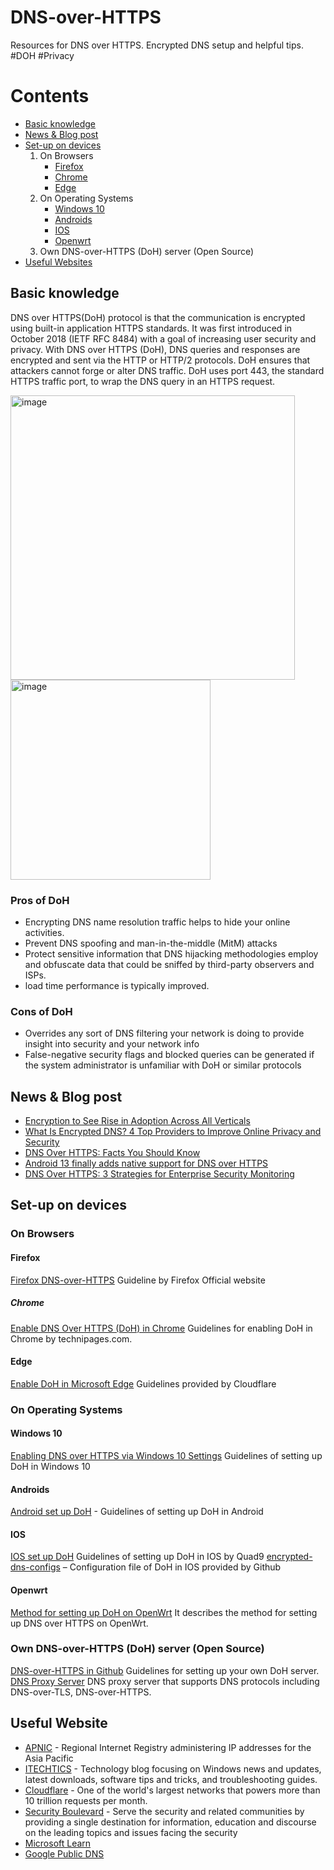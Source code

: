 # DNS-over-HTTPS
Resources for DNS over HTTPS. Encrypted DNS setup and helpful tips. #DOH #Privacy 

# Contents
* [Basic knowledge](https://github.com/operation-hp/DNS-over-HTTPS/edit/main/README.md#basic-knowledge)
* [News & Blog post](https://github.com/operation-hp/DNS-over-HTTPS/edit/main/README.md#news--blog-post)
* [Set-up on devices](https://github.com/operation-hp/DNS-over-HTTPS/edit/main/README.md#set-up-on-devices)
    1. On Browsers
        -	[Firefox](https://github.com/operation-hp/DNS-over-HTTPS/edit/main/README.md#firefox)
        -	[Chrome](https://github.com/operation-hp/DNS-over-HTTPS/edit/main/README.md#chrome)
        -   [Edge](https://github.com/operation-hp/DNS-over-HTTPS/edit/main/README.md#edge)
    2. On Operating Systems
        -	[Windows 10](https://github.com/operation-hp/DNS-over-HTTPS/edit/main/README.md#windows-10)
        -	[Androids](https://github.com/operation-hp/DNS-over-HTTPS/edit/main/README.md#androids)
        -   [IOS](https://github.com/operation-hp/DNS-over-HTTPS/edit/main/README.md#ios)
        -   [Openwrt](https://github.com/operation-hp/DNS-over-HTTPS/edit/main/README.md#ios)
    3.	Own DNS-over-HTTPS (DoH) server (Open Source)
* [Useful Websites](https://github.com/operation-hp/DNS-over-HTTPS/edit/main/README.md#useful-website)



## Basic knowledge
DNS over HTTPS(DoH) protocol is that the communication is encrypted using built-in application HTTPS standards. It was first introduced in October 2018 (IETF RFC 8484) with a goal of increasing user security and privacy. With DNS over HTTPS (DoH), DNS queries and responses are encrypted and sent via the HTTP or HTTP/2 protocols. DoH ensures that attackers cannot forge or alter DNS traffic. DoH uses port 443, the standard HTTPS traffic port, to wrap the DNS query in an HTTPS request.

<img width="455" alt="image" src="https://user-images.githubusercontent.com/51909803/215741571-81bfe9b1-827a-4c40-a76b-55763c3fc39a.png">

<img width="320" alt="image" src="https://user-images.githubusercontent.com/51909803/215741620-a52a7ade-a17f-4003-b98e-9e3989337856.png">

### Pros of DoH
*	Encrypting DNS name resolution traffic helps to hide your online activities.
*	Prevent DNS spoofing and man-in-the-middle (MitM) attacks
*	Protect sensitive information that DNS hijacking methodologies employ and obfuscate data that could be sniffed by third-party observers and ISPs.
*	load time performance is typically improved.


### Cons of DoH
*	Overrides any sort of DNS filtering your network is doing to provide insight into security and your network info
*	False-negative security flags and blocked queries can be generated if the system administrator is unfamiliar with DoH or similar protocols


## News & Blog post

* [Encryption to See Rise in Adoption Across All Verticals](https://www.thefastmode.com/technology-solutions/30042-encryption-to-see-rise-in-adoption-across-all-verticals-according-to-versa-networks-sunil-ravi)
* [What Is Encrypted DNS? 4 Top Providers to Improve Online Privacy and Security](https://www.makeuseof.com/what-is-encrypted-dns-top-4-providers-to-improve-online-privacy-and-security/)
* [DNS Over HTTPS: Facts You Should Know](https://securityboulevard.com/2022/05/dns-over-https-facts-you-should-know/)
* [Android 13 finally adds native support for DNS over HTTPS](https://www.xda-developers.com/android-13-dns-https-support/)
* [DNS Over HTTPS: 3 Strategies for Enterprise Security Monitoring](https://insights.sei.cmu.edu/blog/dns-over-https-3-strategies-for-enterprise-security-monitoring/)

## Set-up on devices
### On Browsers
#### Firefox
[Firefox DNS-over-HTTPS](https://support.mozilla.org/en-US/kb/firefox-dns-over-https)  Guideline by Firefox Official website 
##### Chrome
[Enable DNS Over HTTPS (DoH) in Chrome](https://www.technipages.com/enable-dns-https-chrome)  Guidelines for enabling DoH in Chrome by technipages.com.
#### Edge
[Enable DoH in Microsoft Edge](https://developers.cloudflare.com/1.1.1.1/encryption/dns-over-https/encrypted-dns-browsers/#:~:text=%E2%80%8B%E2%80%8B%20Microsoft%20Edge,Select%20Choose%20a%20service%20provider.)  Guidelines provided by Cloudflare

### On Operating Systems
#### Windows 10
[Enabling DNS over HTTPS via Windows 10 Settings](https://heimdalsecurity.com/blog/dns-over-https-doh/)  Guidelines of setting up DoH in Windows 10
#### Androids
[Android set up DoH](https://www.androidpolice.com/android-dns-over-https-mainline/) - Guidelines of setting up DoH in Android
#### IOS
[IOS set up DoH](https://support.quad9.net/hc/en-us/articles/360057889591-Setup-iOS-DNS-over-HTTPS-or-DNS-over-TLS)  Guidelines of setting up DoH in IOS  by Quad9
[encrypted-dns-configs](https://github.com/paulmillr/encrypted-dns)  – Configuration file of DoH in IOS provided by Github
#### Openwrt
[Method for setting up DoH on OpenWrt](https://openwrt.org/docs/guide-user/services/dns/doh_dnsmasq_https-dns-proxy)  It describes the method for setting up DNS over HTTPS on OpenWrt.

### Own DNS-over-HTTPS (DoH) server (Open Source) 
[DNS-over-HTTPS in Github](https://github.com/m13253/dns-over-https)  Guidelines for setting up your own DoH server.
[DNS Proxy Server](https://github.com/AdguardTeam/dnsproxy)  DNS proxy server that supports DNS protocols including DNS-over-TLS, DNS-over-HTTPS.

## Useful Website
* [APNIC](https://www.apnic.net/) - Regional Internet Registry administering IP addresses for the Asia Pacific
* [ITECHTICS](https://www.itechtics.com/) - Technology blog focusing on Windows news and updates, latest downloads, software tips and tricks, and troubleshooting guides.
* [Cloudflare](https://developers.cloudflare.com/1.1.1.1/encryption/dns-over-https/) - One of the world's largest networks that powers more than 10 trillion requests per month.
* [Security Boulevard](https://securityboulevard.com/) - Serve the security and related communities by providing a single destination for information, education and discourse on the leading topics and issues facing the security
* [Microsoft Learn](https://learn.microsoft.com/en-us/)
* [Google Public DNS](https://developers.google.com/speed/public-dns)

